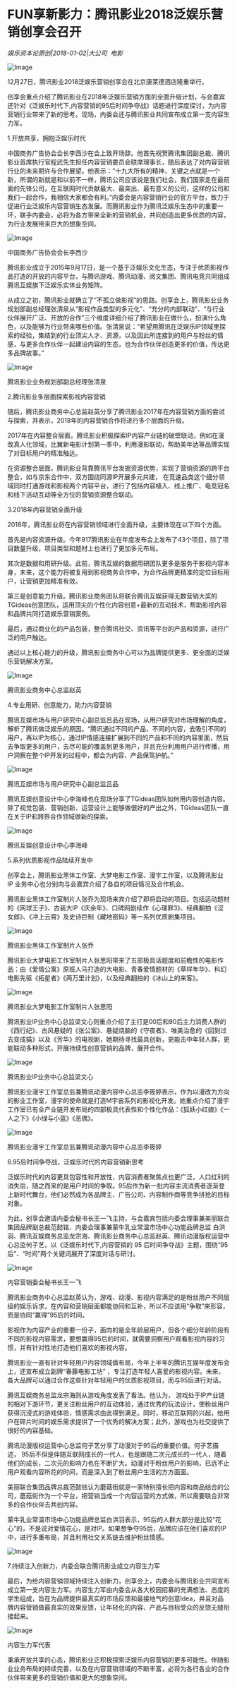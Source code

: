 # FUN享新影力：腾讯影业2018泛娱乐营销创享会召开

*娱乐资本论原创|2018-01-02|大公司 
                                                电影*

![Image](http://si1.go2yd.com/get-image/0Jh7YaUGV6m)

12月27日，腾讯影业2018泛娱乐营销创享会在北京康莱德酒店隆重举行。

创享会重点介绍了腾讯影业在2018年泛娱乐营销方面的全面升级计划，与会嘉宾还针对《泛娱乐时代下,内容营销的95后时间争夺战》话题进行深度探讨，为内容营销行业带来了新的思考。现场，内委会还与腾讯影业共同宣布成立第一支内容生力军。

1.开放共享，拥抱泛娱乐时代

中国商务广告协会会长李西沙在会上致开场辞。他首先祝贺腾讯集团副总裁、腾讯影业首席执行官程武先生担任内容营销委员会联席理事长，随后表达了对内容营销行业的未来期许与合作展望。他表示：“十九大所有的精神，关键之点就是一个新，所谓的新就是和以前不一样，腾讯公司应该说是我们社会，我们国家走在最前面的先锋公司，在互联网时代贡献最大、最突出、最有意义的公司，这样的公司和我们一起合作，我相信大家都会有利。”内委会是内容营销行业的官方平台，致力于促进行业泛娱乐内容营销生态发展。而腾讯影业作为腾讯泛娱乐生态中的重要一环，联手内委会，必将为各方带来全新的营销机会，共同创造出更多优质的内容，为行业发展带来巨大的想象空间。

![Image](http://si1.go2yd.com/get-image/0Jh7YegFoHo)

中国商务广告协会会长李西沙

腾讯影业成立于2015年9月17日，是一个基于泛娱乐文化生态，专注于优质影视作品打造的开放的内容平台，与腾讯游戏、腾讯动漫、阅文集团、腾讯电竞共同组成腾讯互娱旗下泛娱乐实体业务矩阵。

从成立之初，腾讯影业就确立了“不孤立做影视”的思路。创享会上，腾讯影业业务规划部副总经理张清泉从“影视作品类型的多元化”、“充分的内部联动”、“与行业伙伴展开广泛、开放的合作”三个维度详细介绍了腾讯影业在做什么，扮演什么角色，以及能够为行业带来哪些价值。张清泉说：“希望用腾讯在泛娱乐IP领域里探索的经验，集结到的行业顶尖人才、资源，以及因此所连接到的用户与粉丝的情感，与更多合作伙伴一起建设内容的生态，也为合作伙伴创造更多的价值，传达更多品牌故事。”

![Image](http://si1.go2yd.com/get-image/0Jh7YWPh596)

腾讯影业业务规划部副总经理张清泉

2.腾讯影业多层面探索影视内容营销

随后，腾讯影业商务中心总监赵英分享了腾讯影业2017年在内容营销方面的尝试与探索，并表示，2018年的内容营销合作将进行多个层面的升级。

2017年在内容整合层面，腾讯影业积极探索IP内容产业链的破壁联动，例如在漫改真人化领域，比翼新电影计划第一季中，利用漫影联动，帮助美年达等品牌实现了对目标用户的精准触达。

在资源整合层面，腾讯影业背靠腾讯平台发掘资源优势，实现了营销资源的跨平台整合，如与京东合作中，双方围绕同源IP开展多元共建， 在竞速品类这个细分领域同时打通游戏和影视两个内容平台，进行了包括内容植入、线上推广、电竞冠名和线下活动互动等全方位的营销资源整合联动。

3.2018年内容营销全面升级

2018年，腾讯影业将在内容营销领域进行全面升级，主要体现在以下四个方面。

首先是内容资源升级。今年917腾讯影业在年度发布会上发布了43个项目，除了项目数量升级，项目类型和题材上也进行了更加多元布局。

其次是数据和用研升级。此前，腾讯互娱的数据用研团队更多是服务于影视内容本身，未来，这个能力将被复用到影视商务合作中，为合作品牌更精准的定位目标用户，让营销更加精准有效。

第三是创意能力升级。腾讯影业商务团队将联合腾讯互娱获得无数营销大奖的TGideas创意团队，运用顶尖的个性化内容创意+最新的互动技术，帮助影视内容和品牌共同打造娱乐营销案例。

最后，通过商业化的产品包装，整合腾讯社交、资讯等平台的产品和资源，进行广泛的用户触达。

通过以上核心能力的升级，腾讯影业商务中心可以为品牌提供更多、更全面的泛娱乐营销解决方案。

![Image](http://si1.go2yd.com/get-image/0Jh7YdHHhFA)

腾讯影业商务中心总监赵英

4.专业用研、创意能力，助力内容营销

腾讯互娱市场与用户研究中心副总监吕品在现场，从用户研究对市场理解的角度，解析了腾讯做泛娱乐的原因。“腾讯通过不同的产品，不同的内容，去吸引不同的用户，再以IP为核心，通过IP情感连接扩展到不同的产品和不同的内容里面，然后去争取更多的用户，去尽可能的覆盖到更多用户，并且充分利用用户进行传播，用户洞察在整个IP开发的过程中，都会为内容、产品保驾护航。”

![Image](http://si1.go2yd.com/get-image/0Jh7YV1XFOC)

腾讯互娱市场与用户研究中心副总监吕品

腾讯互娱创意设计中心李海峰也在现场分享了TGideas团队如何用内容创造内容。除了视觉包装、营销创新、运营设计上能够做很好的产出之外，TGideas团队一直在关于IP和跨界合作领域做新的探索。

![Image](http://si1.go2yd.com/get-image/0Jh7YPHqjTs)

腾讯互娱创意设计中心李海峰

5.系列优质影视作品陆续开发中

创享会上，腾讯影业黑体工作室、大梦电影工作室、漫宇工作室，以及腾讯影业 IP 业务中心也分别向与会嘉宾介绍了各自的项目情况及合作机会。

腾讯影业黑体工作室制片人张乔为现场来宾介绍了即将启动的项目。包括运动题材的《网球王子》、古装大IP《庆余年》、口碑网剧续作《心理罪3》、经典翻拍《涩女郎》、《冲上云霄》及史诗巨制《藏地密码》等一系列优质剧集项目。

![Image](http://si1.go2yd.com/get-image/0Jh7YZA1Aem)

腾讯影业黑体工作室制片人张乔

腾讯影业大梦电影工作室制片人张思阳带来了五部极具话题度和前瞻性的电影作品：由《爱情公寓》原班人马打造的大电影、青春爱情题材的《草样年华》、科幻电影先驱《拓星者》《两万里计划》，以及经典翻拍的《冰山上的来客》。

![Image](http://si1.go2yd.com/get-image/0Jh7YO6y52m)

腾讯影业大梦电影工作室制片人张思阳

腾讯影业IP业务中心总监梁文心则重点介绍了主打是00后和90后主力消费人群的《西行纪》、古风悬疑的《张公案》、悬疑烧脑的《守夜者》、唯美治愈的《回到过去变成猫》以及《芳华》的电视剧，她期待寻找最具创新，更能击中年轻人群，更能联动多种形式，开展持续性创意营销的品牌，展开合作。

![Image](http://si1.go2yd.com/get-image/0Jh7YXhdb2O)

腾讯影业IP业务中心总监梁文心

腾讯影业漫宇工作室总监兼腾讯动漫内容中心总监李筱婷表示，作为以漫改为方向的影业工作室，漫宇的使命就是打造M宇宙系列的影视化开发。她重点介绍了漫宇工作室已有全产业链开发布局的四部极具代表性和个性化作品：《狐妖小红娘》《一人之下》《小绿与小蓝》《恶偶》。

![Image](http://si1.go2yd.com/get-image/0Jh7YbsHo9I)

腾讯影业漫宇工作室总监兼腾讯动漫内容中心总监李筱婷

6.95后时间争夺战，泛娱乐时代的内容营销新思考

泛娱乐时代的内容更具包容性和开放性，内容消费者聚焦点也更广泛，人口红利的消失后，随之而来的是用户时间的争取。95后作为新一批内容主流消费者逐渐登上新时代舞台，他们必然成为各品牌主、广告公司、内容制作商等竞争拼抢的目标对象。

为此，创享会邀请内委会秘书长王一飞主持，与会嘉宾包括内委会理事兼美丽联合集团品牌副总裁范懿铭、内委会理事兼蒙牛乳业常温市场中心功能品牌总监 白洪羽、腾讯互娱商务总监龙宗海、腾讯影业商务中心总监赵英、腾讯动漫版权运营中心总监何子艺，以《泛娱乐时代下,内容营销的 95 后时间争夺战》主题，围绕“95后”、“时间”两个关键词展开了深度对话与研讨。

![Image](http://si1.go2yd.com/get-image/0Jh7YQv3que)

内容营销委会秘书长王一飞

腾讯影业商务中心总监赵英认为，游戏、动漫、影视内容满足的是粉丝用户不同层级的娱乐诉求，在内容和营销层面都能协同和互补，所以不应该用“争取”来形容，而是协同“赢得”95后的时间。

影视作为内容产业的重要一份子，面向的是全年龄层用户，但各个细分年龄阶段有不同的影视内容需求，要想赢得95后的时间，就需要洞察用户观看影视内容的习惯，并有针对性地打造他们喜欢的影视内容。

腾讯影业一直有针对年轻用户内容领域做布局，今年上半年的腾讯互娱年度发布会上，还宣布成立副牌“春藤电影工坊” ，专注打造年轻人喜爱的影视内容。未来，各大品牌可以通过合作这些针对年轻用户的优质影视项目，而与95后进行对话。

腾讯互娱商务总监龙宗海则从游戏角度发表了看法。他认为， 游戏处于IP产业链的相对下游环节，更关注粉丝用户的互动体验，通过优秀的玩法设计，使粉丝用户获得沉浸式的游戏体验，情感需求由此得到满足。同时，移动互联网的兴起，给用户在碎片时间的娱乐需求提供了一个优秀的解决方案；此外，游戏也为社交提供了很好的内容基础。

腾讯动漫版权运营中心总监何子艺分享了动漫对于95后的重要价值。何子艺描述， 95后不但是伴随互联网成长的一代人，也是跟随二次元成长的一代人，随着他们的成长，二次元的影响力也在不断扩大。动漫对于粉丝用户的影响，已远不止用户观看内容所花的时间，而是深入到了粉丝用户生活的方方面面。

美丽联合集团品牌总裁范懿铭认为蘑菇街就是一家特别擅长把内容和商品结合的公司，蘑菇街作为一个平台，把营销当成一个内容运营的方式做，所以需要联合非常多的合作伙伴去共创内容。

蒙牛乳业常温市场中心功能品牌总监白洪羽表示，95后的人群大部分是比较“花心”的，不是说对爱情花心，是对IP。如果想争夺95后，品牌应该在他们喜欢的IP中，进行多重布局，并且利用社交关系链去维护粉丝情感。

![Image](http://si1.go2yd.com/get-image/0Jh7YRz3E80)

7.持续注入创新力，内委会联合腾讯影业成立内容生力军

最后，为给内容营销领域持续注入创新力，创享会上，内委会与腾讯影业共同宣布成立第一支内容生力军。内容生力军由内委会从各大校园招募的充满想法、态度的学生组成，旨在为品牌提供最真实的市场反馈和最接地气的创意Idea，并且对品牌内容营销做最真实的效果反馈，让年轻化的内容、产品与目标受众的反馈无缝衔接起来。

![Image](http://si1.go2yd.com/get-image/0Jh7YTetgg4)

内容生力军代表

秉承开放共享的心态，腾讯影业正积极探索泛娱乐内容营销的更多可能性。伴随影业业务布局的持续完善，以及在内容营销领域的不断丰富，必将为各行各业的合作伙伴带来更多的营销价值和更大的想象空间。

